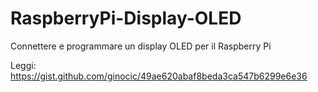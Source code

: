 # RaspberryPi-Display-OLED
Connettere e programmare un display OLED per il Raspberry Pi

Leggi: https://gist.github.com/ginocic/49ae620abaf8beda3ca547b6299e6e36
